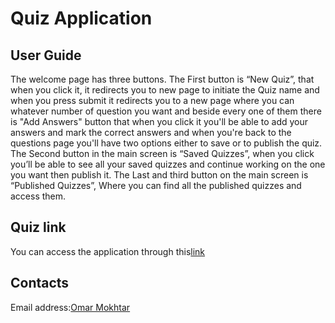 # Quiz Application 

## User Guide

The welcome page has three buttons. The First button is “New Quiz”, that when you click it, it redirects you to new page to initiate the Quiz name and when you press submit it redirects you to a new page where you can whatever number of question you want and beside every one of them there is "Add Answers" button that when you click it you'll be able to add your answers and mark the correct answers and when you're back to the questions page you'll have two options either to save or to publish the quiz. 
The Second button in the main screen is “Saved Quizzes”, when you click you’ll be able to see all your saved quizzes and continue working on the one you want then publish it.
The Last and third button on the main screen is “Published Quizzes”, Where you can find all the published quizzes and access them.

## Quiz link
You can access the application through this[link](https://omarmokhtar.000webhostapp.com/)

## Contacts
Email address:[Omar Mokhtar](mailto:omarmokkhtar@gmail.com)
